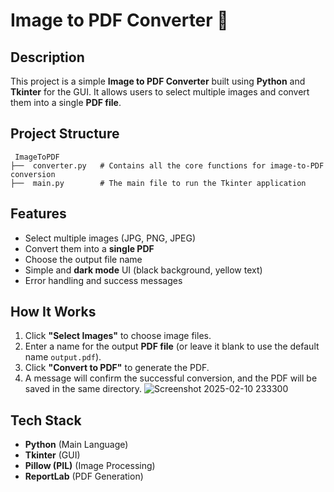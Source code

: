 # Image to PDF Converter 📑

##  Description
This project is a simple **Image to PDF Converter** built using **Python** and **Tkinter** for the GUI. It allows users to select multiple images and convert them into a single **PDF file**.




##  Project Structure
```
 ImageToPDF
├──  converter.py   # Contains all the core functions for image-to-PDF conversion
├──  main.py        # The main file to run the Tkinter application

```

##  Features
- Select multiple images (JPG, PNG, JPEG)
- Convert them into a **single PDF**
- Choose the output file name
- Simple and **dark mode** UI (black background, yellow text)
- Error handling and success messages

##  How It Works
1. Click **"Select Images"** to choose image files.
2. Enter a name for the output **PDF file** (or leave it blank to use the default name `output.pdf`).
3. Click **"Convert to PDF"** to generate the PDF.
4. A message will confirm the successful conversion, and the PDF will be saved in the same directory.
   ![Screenshot 2025-02-10 233300](https://github.com/user-attachments/assets/90293762-f228-4370-a417-a2ad43812bce)


##  Tech Stack
- **Python** (Main Language)
- **Tkinter** (GUI)
- **Pillow (PIL)** (Image Processing)
- **ReportLab** (PDF Generation)







